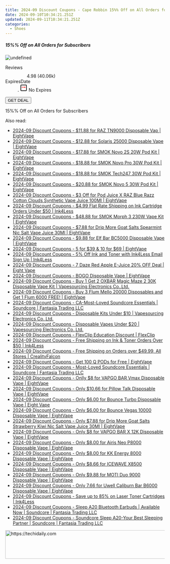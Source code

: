 ```yaml
---
title: 2024-09 Discount Coupons - Cape Robbin 15%% Off on All Orders for Subscribers
date: 2024-09-10T10:34:21.251Z
updated: 2024-09-11T10:34:21.251Z
categories:
  - Shoes
---
```



<div class="max-w-4xl mx-auto grid grid-cols-1 lg:max-w-5xl lg:gap-x-20 lg:grid-cols-2">
  <div class="relative p-3 col-start-1 row-start-1 flex flex-col-reverse rounded-lg bg-gradient-to-t from-black/75 via-black/0 sm:bg-none sm:row-start-2 sm:p-0 lg:row-start-1">
    <h5 class="mt-1 text-lg font-semibold text-white sm:text-slate-900 md:text-2xl dark:sm:text-white">15%% Off on All Orders for Subscribers</h5>
  </div>
  
  <div class="col-start-1 col-end-3 row-start-1 grid gap-4 sm:mb-6 sm:grid-cols-4 lg:col-start-2 lg:row-span-6 lg:row-end-6 lg:mb-0 lg:gap-6">
      <img src="https://cdn3.impact.com//display-logo-via-campaign/18460.gif" onClick="javascript:window.open(decodeURIComponent('https%3A%2F%2Fcaperobbin.sjv.io%2Fc%2F5597632%2F1625019%2F18460'), '_blank');void(0);" alt="undefined" class="h-60 w-full rounded-lg object-cover sm:col-span-2 sm:h-52 lg:col-span-full" loading="lazy" />
    
  </div>
  <dl class="row-start-2 mt-4 flex items-center text-xs font-medium sm:row-start-3 sm:mt-1 md:mt-2.5 lg:row-start-2">
    <dt class="sr-only">Reviews</dt>
    <dd class="flex items-center text-indigo-600 dark:text-indigo-400">
      <svg width="24" height="24" fill="none" aria-hidden="true" class="mr-1 stroke-current dark:stroke-indigo-500">
        <path d="m12 5 2 5h5l-4 4 2.103 5L12 16l-5.103 3L9 14l-4-4h5l2-5Z" stroke-width="2" stroke-linecap="round" stroke-linejoin="round" />
      </svg>
      <span>4.98 <span class="font-normal text-slate-400">(40.06k)</span></span>
    </dd>
    <dt class="sr-only">ExpiresDate</dt>
    <dd class="flex items-center">
      <svg width="2" height="2" aria-hidden="true" fill="currentColor" class="mx-3 text-slate-300">
        <circle cx="1" cy="1" r="1" />
      </svg>
      <svg width="24" height="24" viewBox="0 0 24 24" fill="none" stroke="currentColor" stroke-width="2">
        <rect x="3" y="3" width="18" height="18" rx="2" fill="#fff" />
        <path d="M6 10L18 10" stroke="red" stroke-width="2" fill="none" />
        <path d="M10 6L10 18" stroke="#fff" stroke-width="2" fill="none" />
      </svg>
      No Expires    </dd>
  </dl>
  <div class="col-start-1 row-start-3 mt-4 self-center sm:col-start-2 sm:row-span-2 sm:row-start-2 sm:mt-0 lg:col-start-1 lg:row-start-3 lg:row-end-4 lg:mt-6">
    <button type="button" onClick="javascript:window.open(decodeURIComponent('https%3A%2F%2Fcaperobbin.sjv.io%2Fc%2F5597632%2F1625019%2F18460'), '_blank');void(0);" class="rounded-lg bg-red-600 px-3 py-2 text-sm font-medium leading-6 text-white">GET DEAL</button>
  </div>
  <p class="col-start-1 mt-4 text-sm leading-6 sm:col-span-2 lg:col-span-1 lg:row-start-4 lg:mt-6 dark:text-slate-400">
    15%% Off on All Orders for Subscribers  </p>
</div>




<span class="atpl-alsoreadstyle">Also read:</span>
<div><ul>
<li><a href="https://coupons.techidaily.com/coupon-1227543-share-59344-sale/"><u>2024-09 Discount Coupons - $11.88 for RAZ TN9000 Disposable Vap | EightVape</u></a></li>
<li><a href="https://coupons.techidaily.com/coupon-1227549-share-59344-sale/"><u>2024-09 Discount Coupons - $12.88 for Solaris 25000 Disposable Vape | EightVape</u></a></li>
<li><a href="https://coupons.techidaily.com/coupon-1227538-share-59344-sale/"><u>2024-09 Discount Coupons - $17.88 for SMOK Novo 2S 20W Pod Kit | EightVape</u></a></li>
<li><a href="https://coupons.techidaily.com/coupon-1227536-share-59344-sale/"><u>2024-09 Discount Coupons - $18.88 for SMOK Novo Pro 30W Pod Kit | EightVape</u></a></li>
<li><a href="https://coupons.techidaily.com/coupon-1227542-share-59344-sale/"><u>2024-09 Discount Coupons - $18.88 for SMOK Tech247 30W Pod Kit | EightVape</u></a></li>
<li><a href="https://coupons.techidaily.com/coupon-1087688-share-59344-sale/"><u>2024-09 Discount Coupons - $20.88 for SMOK Novo 5 30W Pod Kit | EightVape</u></a></li>
<li><a href="https://coupons.techidaily.com/coupon-1201886-share-59344-sale/"><u>2024-09 Discount Coupons - $3 Off for Pod Juice X RAZ Blue Razz Cotton Clouds Synthetic Vape Juice 100Ml | EightVape</u></a></li>
<li><a href="https://coupons.techidaily.com/coupon-86229-share-23414-sale/"><u>2024-09 Discount Coupons - $4.99 Flat Rate Shipping on Ink Cartridge Orders Under $50 | Ink4Less</u></a></li>
<li><a href="https://coupons.techidaily.com/coupon-1227539-share-59344-sale/"><u>2024-09 Discount Coupons - $48.88 for SMOK Morph 3 230W Vape Kit | EightVape</u></a></li>
<li><a href="https://coupons.techidaily.com/coupon-1226656-share-59344-sale/"><u>2024-09 Discount Coupons - $7.88 for Drip More Goat Salts Spearmint Nic Salt Vape Juice 30Ml | EightVape</u></a></li>
<li><a href="https://coupons.techidaily.com/coupon-1227545-share-59344-sale/"><u>2024-09 Discount Coupons - $9.88 for Elf Bar BC5000 Disposable Vape | EightVape</u></a></li>
<li><a href="https://coupons.techidaily.com/coupon-1106791-share-59344-sale/"><u>2024-09 Discount Coupons - 5 for $39 & 10 for $69 | EightVape</u></a></li>
<li><a href="https://coupons.techidaily.com/coupon-49472-share-23414-sale/"><u>2024-09 Discount Coupons - 5% Off Ink and Toner with Ink4Less Email Sign Up | Ink4Less</u></a></li>
<li><a href="https://coupons.techidaily.com/coupon-1113895-share-59344-sale/"><u>2024-09 Discount Coupons - 7 Daze Red Apple E-Juice 20% OFF Deal | Eight Vape</u></a></li>
<li><a href="https://coupons.techidaily.com/coupon-1112194-share-59344-sale/"><u>2024-09 Discount Coupons - BOGO Disposable Vape | EightVape</u></a></li>
<li><a href="https://coupons.techidaily.com/coupon-1118938-share-90958-sale/"><u>2024-09 Discount Coupons - Buy 1 Get 2 OXBAR Magic Maze 2 30K Disposable Vape Kit | Vapesourcing Electronics Co.,Ltd.</u></a></li>
<li><a href="https://coupons.techidaily.com/coupon-1123501-share-59344-sale/"><u>2024-09 Discount Coupons - Buy 3 Flum Mello 20000 Disposables and Get 1 Flum 6000 FREE! | EightVape</u></a></li>
<li><a href="https://coupons.techidaily.com/coupon-1225702-share-126653-sale/"><u>2024-09 Discount Coupons - CA-Most-Loved Soundcore Essentials | Soundcore | Fantasia Trading LLC</u></a></li>
<li><a href="https://coupons.techidaily.com/coupon-1100602-share-90958-sale/"><u>2024-09 Discount Coupons - Disposable Kits Under $10 | Vapesourcing Electronics Co.,Ltd.</u></a></li>
<li><a href="https://coupons.techidaily.com/coupon-1216385-share-90958-sale/"><u>2024-09 Discount Coupons - Disposable Vapes Under $20 | Vapesourcing Electronics Co.,Ltd.</u></a></li>
<li><a href="https://coupons.techidaily.com/coupon-1121450-share-79751-sale/"><u>2024-09 Discount Coupons - FlexClip Education Discount | FlexClip</u></a></li>
<li><a href="https://coupons.techidaily.com/coupon-49469-share-23414-sale/"><u>2024-09 Discount Coupons - Free Shipping on Ink & Toner Orders Over $50 | Ink4Less</u></a></li>
<li><a href="https://coupons.techidaily.com/coupon-1112768-share-150021-sale/"><u>2024-09 Discount Coupons - Free Shipping on Orders over $49.99, All Stores | CrealityFalcon</u></a></li>
<li><a href="https://coupons.techidaily.com/coupon-1117606-share-59344-sale/"><u>2024-09 Discount Coupons - Get 100 Q PODs for Free | EightVape</u></a></li>
<li><a href="https://coupons.techidaily.com/coupon-1225701-share-126653-sale/"><u>2024-09 Discount Coupons - Most-Loved Soundcore Essentials | Soundcore | Fantasia Trading LLC</u></a></li>
<li><a href="https://coupons.techidaily.com/coupon-1226653-share-59344-sale/"><u>2024-09 Discount Coupons - Onlly $8 for VAPGO BAR Vmax Disposable Vape | EightVape</u></a></li>
<li><a href="https://coupons.techidaily.com/coupon-1112224-share-59344-sale/"><u>2024-09 Discount Coupons - Only $10.66 for Pillow Talk Disposable Vape | EightVape</u></a></li>
<li><a href="https://coupons.techidaily.com/coupon-1112213-share-59344-sale/"><u>2024-09 Discount Coupons - Only $6.00 for Bounce Turbo Disposable Vape | Eight Vape</u></a></li>
<li><a href="https://coupons.techidaily.com/coupon-1112211-share-59344-sale/"><u>2024-09 Discount Coupons - Only $6.00 for Bounce Vegas 10000 Disposable Vape | EightVape</u></a></li>
<li><a href="https://coupons.techidaily.com/coupon-1226655-share-59344-sale/"><u>2024-09 Discount Coupons - Only $7.88 for Drip More Goat Salts Strawberry Kiwi Nic Salt Vape Juice 30Ml | EightVape</u></a></li>
<li><a href="https://coupons.techidaily.com/coupon-1226654-share-59344-sale/"><u>2024-09 Discount Coupons - Only $8 for VAPGO BAR X 12K Disposable Vape | EightVape</u></a></li>
<li><a href="https://coupons.techidaily.com/coupon-1112215-share-59344-sale/"><u>2024-09 Discount Coupons - Only $8.00 for Airis Neo P8000 Disposable Vape | EightVape</u></a></li>
<li><a href="https://coupons.techidaily.com/coupon-1112212-share-59344-sale/"><u>2024-09 Discount Coupons - Only $8.00 for KK Energy 8000 Disposable Vape | EightVape</u></a></li>
<li><a href="https://coupons.techidaily.com/coupon-1112216-share-59344-sale/"><u>2024-09 Discount Coupons - Only $8.66 for ICEWAVE X8500 Disposable Vape | EightVape</u></a></li>
<li><a href="https://coupons.techidaily.com/coupon-1112218-share-59344-sale/"><u>2024-09 Discount Coupons - Only $9.88 for MOTI Duo 9000 Disposable Vape | EightVape</u></a></li>
<li><a href="https://coupons.techidaily.com/coupon-1112214-share-59344-sale/"><u>2024-09 Discount Coupons - Only 7.66 for Uwell Caliburn Bar B6000 Disposable Vape | EightVape</u></a></li>
<li><a href="https://coupons.techidaily.com/coupon-86232-share-23414-sale/"><u>2024-09 Discount Coupons - Save up to 85% on Laser Toner Cartridges | Ink4Less</u></a></li>
<li><a href="https://coupons.techidaily.com/coupon-1112562-share-126653-sale/"><u>2024-09 Discount Coupons - Sleep A20 Bluetooth Earbuds | Available Now | Soundcore | Fantasia Trading LLC</u></a></li>
<li><a href="https://coupons.techidaily.com/coupon-1112533-share-126653-sale/"><u>2024-09 Discount Coupons - Soundcore Sleep A20-Your Best Sleeping Partner | Soundcore | Fantasia Trading LLC</u></a></li>
</ul></div>







<ins class="adsbygoogle"
      style="display:block"
      data-ad-client="ca-pub-7571918770474297"
      data-ad-slot="8358498916"
      data-ad-format="auto"
      data-full-width-responsive="true"></ins>
    




<!-- affiliate ads begin -->
<a href="https://appsumo.8odi.net/c/5597632/2129738/7443" target="_top" id="2129738">
  <img src="//a.impactradius-go.com/display-ad/7443-2129738" border="0" alt="https://techidaily.com" width="728" height="90"/>
</a>
<img height="0" width="0" src="https://appsumo.8odi.net/i/5597632/2129738/7443" style="position:absolute;visibility:hidden;" border="0" />
<!-- affiliate ads end -->



